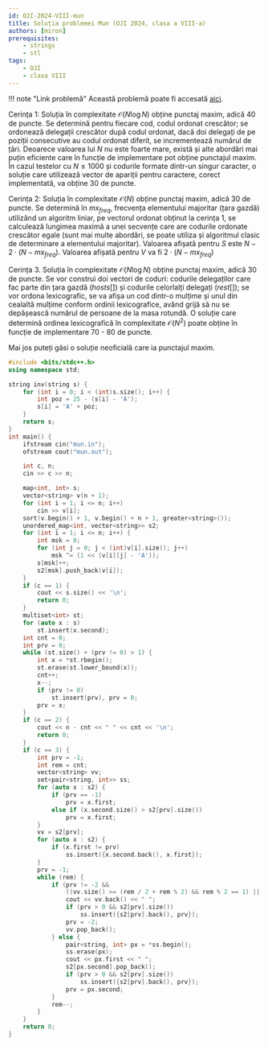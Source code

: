 ```yaml
---
id: OJI-2024-VIII-mun
title: Soluția problemei Mun (OJI 2024, clasa a VIII-a)
authors: [miron]
prerequisites:
    - strings
    - stl
tags:
    - OJI
    - clasa VIII
---
```


!!! note "Link problemă"
    Această problemă poate fi accesată [aici](https://kilonova.ro/problems/2510/).

Cerința 1: Soluția în complexitate $\mathcal{O}(N \log N)$ obține punctaj maxim,
adică 40 de puncte. Se determină pentru fiecare cod, codul ordonat crescător; se
ordonează delegații crescător după codul ordonat, dacă doi delegați de pe
poziții consecutive au codul ordonat diferit, se incrementează numărul de țări.
Deoarece valoarea lui $N$ nu este foarte mare, există și alte abordări mai puțin
eficiente care în funcție de implementare pot obține punctajul maxim. În cazul
testelor cu $N \leq 1000$ și codurile formate dintr-un singur caracter, o
soluție care utilizează vector de apariții pentru caractere, corect
implementată, va obține 30 de puncte.

Cerința 2: Soluția în complexitate $\mathcal{O}(N)$ obține punctaj maxim, adică
30 de puncte. Se determină în $mx_{freq}$, frecvența elementului majoritar (țara
gazdă) utilizând un algoritm liniar, pe vectorul ordonat obținut la cerința 1,
se calculează lungimea maximă a unei secvențe care are codurile ordonate
crescător egale (sunt mai multe abordări, se poate utiliza și algoritmul clasic
de determinare a elementului majoritar). Valoarea afișată pentru $S$ este $N − 2
\cdot (N − mx_{freq})$. Valoarea afișată pentru $V$ va fi $2 \cdot (N −
mx_{freq})$

Cerința 3. Soluția în complexitate $\mathcal{O}(N \log N)$ obține punctaj maxim,
adică 30 de puncte. Se vor construi doi vectori de coduri: codurile delegaților
care fac parte din țara gazdă $(hosts[])$ și codurile celorlalți delegați
$(rest[])$; se vor ordona lexicografic, se va afișa un cod dintr-o mulțime și
unul din cealaltă mulțime conform ordinii lexicografice, având grijă să nu se
depășească numărul de persoane de la masa rotundă. O soluție care determină
ordinea lexicografică în complexitate $\mathcal{O}(N^2)$ poate obține în funcție
de implementare 70 - 80 de puncte.

Mai jos puteți găsi o soluție neoficială care ia punctajul maxim.

```cpp
#include <bits/stdc++.h>
using namespace std;

string inv(string s) {
    for (int i = 0; i < (int)s.size(); i++) {
        int poz = 25 - (s[i] - 'A');
        s[i] = 'A' + poz;
    }
    return s;
}
int main() {
    ifstream cin("mun.in");
    ofstream cout("mun.out");

    int c, n;
    cin >> c >> n;

    map<int, int> s;
    vector<string> v(n + 1);
    for (int i = 1; i <= n; i++)
        cin >> v[i];
    sort(v.begin() + 1, v.begin() + n + 1, greater<string>());
    unordered_map<int, vector<string>> s2;
    for (int i = 1; i <= n; i++) {
        int msk = 0;
        for (int j = 0; j < (int)v[i].size(); j++)
            msk ^= (1 << (v[i][j] - 'A'));
        s[msk]++;
        s2[msk].push_back(v[i]);
    }
    if (c == 1) {
        cout << s.size() << '\n';
        return 0;
    }
    multiset<int> st;
    for (auto x : s)
        st.insert(x.second);
    int cnt = 0;
    int prv = 0;
    while (st.size() + (prv != 0) > 1) {
        int x = *st.rbegin();
        st.erase(st.lower_bound(x));
        cnt++;
        x--;
        if (prv != 0)
            st.insert(prv), prv = 0;
        prv = x;
    }
    if (c == 2) {
        cout << n - cnt << " " << cnt << '\n';
        return 0;
    }
    if (c == 3) {
        int prv = -1;
        int rem = cnt;
        vector<string> vv;
        set<pair<string, int>> ss;
        for (auto x : s2) {
            if (prv == -1)
                prv = x.first;
            else if (x.second.size() > s2[prv].size())
                prv = x.first;
        }
        vv = s2[prv];
        for (auto x : s2) {
            if (x.first != prv)
                ss.insert({x.second.back(), x.first});
        }
        prv = -1;
        while (rem) {
            if (prv != -2 &&
                ((vv.size() >= (rem / 2 + rem % 2) && rem % 2 == 1) || ss.empty() || vv.back() < (*ss.begin()).first)) {
                cout << vv.back() << " ";
                if (prv > 0 && s2[prv].size())
                    ss.insert({s2[prv].back(), prv});
                prv = -2;
                vv.pop_back();
            } else {
                pair<string, int> px = *ss.begin();
                ss.erase(px);
                cout << px.first << " ";
                s2[px.second].pop_back();
                if (prv > 0 && s2[prv].size())
                    ss.insert({s2[prv].back(), prv});
                prv = px.second;
            }
            rem--;
        }
    }
    return 0;
}
```
